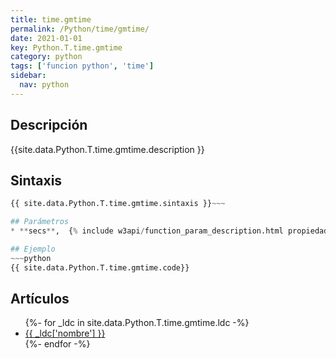 ```yaml
---
title: time.gmtime
permalink: /Python/time/gmtime/
date: 2021-01-01
key: Python.T.time.gmtime
category: python
tags: ['funcion python', 'time']
sidebar: 
  nav: python
---
```


## Descripción
{{site.data.Python.T.time.gmtime.description }}

## Sintaxis
~~~python
{{ site.data.Python.T.time.gmtime.sintaxis }}~~~

## Parámetros
* **secs**,  {% include w3api/function_param_description.html propiedad=site.data.Python.T.time.gmtime valor="secs" %}

## Ejemplo
~~~python
{{ site.data.Python.T.time.gmtime.code}}
~~~

## Artículos
<ul>
{%- for _ldc in site.data.Python.T.time.gmtime.ldc -%}
   <li>
       <a href="{{_ldc['url'] }}">{{ _ldc['nombre'] }}</a>
   </li>
{%- endfor -%}
</ul>
